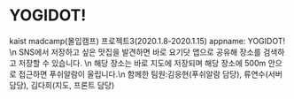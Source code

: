 # YOGIDOT!
kaist madcamp(몰입캠프) 프로젝트3(2020.1.8-2020.1.15) appname: YOGIDOT! \n
SNS에서 저장하고 싶은 맛집을 발견하면 바로 요기닷 앱으로 공유해 장소를 검색하고 저장할 수 있습니다. \n
해당 장소는 바로 지도에 저장되며 해당 장소에 500m 안으로 접근하면 푸쉬알람이 울립니다.\n
함께한 팀원:김응현(푸쉬알람 담당), 류연수(서버 담당), 김다희(지도, 프론트 담당)
